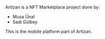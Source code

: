 Artizan is a NFT Marketplace project done by:

- Musa Ünal
- Sadi Gülbey

This is the mobile platform part of Artizan.

